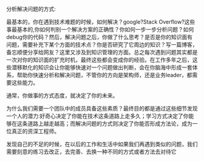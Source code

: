 分析解决问题的方式:

最基本的，你在遇到技术难题的时候，如何解决？google?Stack Overflow?这些事最基本的,你如何判别一个解决方案的正确性？你如何一步一步分析问题？如何debug你的代码？然后，解决问题之后，你做了什么思考？是否是你的知识面有问题，需要补充下某个方面的技术点？你是否研究了它周边的知识？写一篇博客，备忘顺便分享给网友？这里又涉及到知识管理的方面。总之每次遇到问题其实都是一次对你的知识面的扩充时机，最终这些都会变成你的经验。在工作多年之后，这些潜移默化的知识会让你能够快速对一个问题做出判断，会在你脑海中形成一套体系，帮助你快速分析和解决问题，不管你的方向是架构师，还是业务leader，都需要这些能力。

通常，你做事的方式态度，就决定了你的未来。

为什么我们需要一个团队中的成员具备这些素质？最终目的都是通过这些细节发现一个人的潜力:好奇心决定了你能在技术这条道路上走多久；学习方式决定了你能够在这条道路上越走越高；而解决问题的方式则决定了你能否形成方法论，成为一位真正的资深工程师。

发现自己的不足的时候，在以后的工作和生活中如果我们再遇到类似的问题，我们需要刻意的练习去改正，去完善、去换一种不同的方式或者方法去对待它
